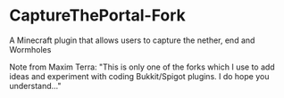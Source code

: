 # CaptureThePortal-Fork
A Minecraft plugin that allows users to capture the nether, end and Wormholes

Note from Maxim Terra:
"This is only one of the forks which I use to add ideas and experiment with coding Bukkit/Spigot plugins. I do hope you understand..."
